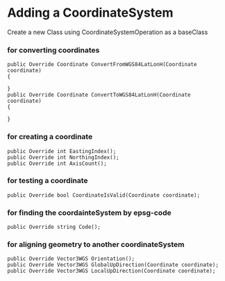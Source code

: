 Adding a CoordinateSystem
=========================

Create a new Class using CoordinateSystemOperation as a baseClass

### for converting coordinates
```
public Override Coordinate ConvertFromWGS84LatLonH(Coordinate coordinate)
{

}
public Override Coordinate ConvertToWGS84LatLonH(Coordinate coordinate)
{

}
```

### for creating a coordinate
```
public Override int EastingIndex();
public Override int NorthingIndex();
public Override int AxisCount();
```

### for testing a coordinate
```
public Override bool CoordinateIsValid(Coordinate coordinate);
```

### for finding the coordainteSystem by epsg-code
```
public Override string Code();
```

### for aligning geometry to another coordinateSystem
```
public Override Vector3WGS Orientation();
public Override Vector3WGS GlobalUpDirection(Coordinate coordinate);
public Override Vector3WGS LocalUpDirection(Coordinate coordinate);
```